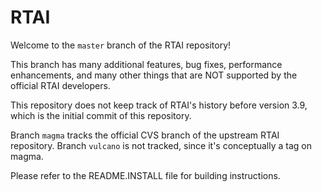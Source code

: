 RTAI
====

Welcome to the `master` branch of the RTAI repository!

This branch has many additional features, bug fixes,
performance enhancements, and many other things that
are NOT supported by the official RTAI developers.

This repository does not keep track of RTAI's history before
version 3.9, which is the initial commit of this repository.

Branch `magma` tracks the official CVS branch of the
upstream RTAI repository.  Branch `vulcano` is not tracked, since
it's conceptually a tag on magma.

Please refer to the README.INSTALL file for building instructions.
